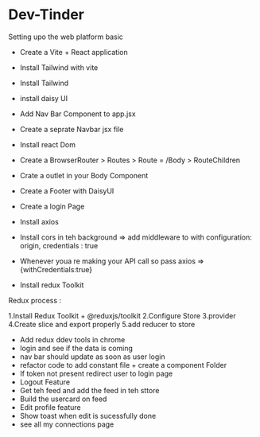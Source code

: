 # Dev-Tinder

Setting upo the web platform basic

- Create a Vite + React application
- Install Tailwind with vite
- Install Tailwind
- install daisy UI
- Add Nav Bar Component to app.jsx
- Create a seprate Navbar jsx file
- Install react Dom
- Create a BrowserRouter > Routes > Route = /Body > RouteChildren
- Crate a outlet in your Body Component
- Create a Footer with DaisyUI
- Create a login Page
- Install axios
- Install cors in teh background => add middleware to with configuration: origin, credentials : true
- Whenever youa re making your API call so pass axios => {withCredentials:true}

- Install redux Toolkit

Redux process :

1.Install Redux Toolkit + @reduxjs/toolkit
2.Configure Store
3.provider
4.Create slice and export properly
5.add reducer to store

- Add redux ddev tools in chrome
- login and see if the data is coming
- nav bar should update as soon as user login
- refactor code to add constant file + create a component Folder
- If token not present redirect user to login page
- Logout Feature
- Get teh feed and add the feed in teh sttore
- Build the usercard on feed
- Edit profile feature
- Show toast when edit is sucessfully done
- see all my connections page
